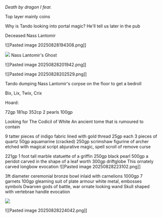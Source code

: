 *Death by dragon I fear.*

Top layer mainly coins

Why is Tando looking into portal magic? 
He'll tell us later in the pub

Deceased Nass Lantomir


![[Pasted image 20250828194308.png]]

![](https://5e.warlow.engineer/img/bestiary/IDRotF/Nass%20Lantomirs%20Ghost.webp)
Nass Lantomir's Ghost

![[Pasted image 20250828201942.png]]


![[Pasted image 20250828202529.png]]

Tando dumping Nass Lantomir's corpse on the floor to get a bedroll

Bix, Lix, Twix, Crix

Hoard:

72gp
181sp
352cp
2 pearls 100gp

Looking for The Codicil of White
An ancient tome that is rumoured to contain 

9 tatter pieces of indigo fabric lined with gold thread 25gp each
3 pieces of quartz 50gp
aquamarine (cracked) 250gp
scrimshaw figurine of archer etched with magical script
	abjurative magic, spell scroll of remove curse

221gp
1 foot tall marble statuette of a griffin 250gp
black pearl 500gp
a peridot carved in the shape of a leaf worth 300gp
driftglobe
This ornately carved longbow
	evocation
![[Pasted image 20250828223102.png]]



3ft diameter ceremonial bronze bowl inlaid with carnelions 1000gp
7 garnets 100gp
gleaming suit of plate armour white metal, embosses symbols
	Dwarven gods of battle, war
ornate looking wand
	Skull shaped with vertebrae handle
	evocation


![](https://5e.tools/img/adventure/IDRotF/091-02-002.dragon.webp)

![[Pasted image 20250828224042.png]]


